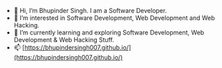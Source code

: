 - 👋 Hi, I’m Bhupinder Singh. I am a Software Developer.
- 👀 I’m interested in Software Development, Web Development and Web Hacking.
- 🌱 I’m currently learning and exploring Software Development, Web Development & Web Hacking Stuff.
- 📫 [https://bhupindersingh007.github.io/](https://bhupindersingh007.github.io/)
